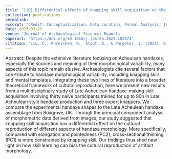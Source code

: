 ```yaml
---
title: "[10] Differential effects of knapping skill acquisition on the cultural reproduction of Late Acheulean handaxe morphology: Archaeological and experimental insights"
collection: publications
permalink: 
excerpt: "CRediT: Conceptualization, Data curation, Formal Analysis, Investigation, Methodology, Visualization, Writing – original draft, Writing – review & editing"
date: 2023-03-29
venue: 'Journal of Archaeological Science: Reports'
paperurl: 'https://doi.org/10.1016/j.jasrep.2023.103974'
citation: 'Liu, C., Khreisheh, N., Stout, D., & Pargeter, J. (2023). Differential effects of knapping skill acquisition on the cultural reproduction of Late Acheulean handaxe morphology: Archaeological and experimental insights. <i>Journal of Archaeological Science: Reports</i>, 49, 103974'
---
```

Abstract: Despite the extensive literature focusing on Acheulean handaxes, especially the sources and meaning of their morphological variability, many aspects of this topic remain elusive. Archaeologists cite several factors that con-tribute to handaxe morphological variability, including knapping skill and mental templates. Integrating these two lines of literature into a broader theoretical framework of cultural reproduction, here we present new results from a multidisciplinary study of Late Acheulean handaxe-making skill acquisition involving thirty naïve participants trained for up to 90h in Late Acheulean style handaxe production and three expert knappers. We compare the experimental handaxe shapes to the Late Acheulean handaxe assemblage from Boxgrove, UK. Through the principal component analysis of morphometric data derived from images, our study suggested that knapping skill acquisition has a differential effect on the cultural reproduction of different aspects of handaxe morphology. More specifically, compared with elongation and pointedness (PC2), cross-sectional thinning (PC1) is more constrained by knapping skill. Our findings thus shed new light on how skill learning can bias the cultural reproduction of artifact morphology.